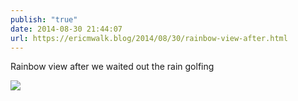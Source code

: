 ```yaml
---
publish: "true"
date: 2014-08-30 21:44:07
url: https://ericmwalk.blog/2014/08/30/rainbow-view-after.html
---
```


Rainbow view after we waited out the rain golfing

![](https://ericmwalk.blog/uploads/2022/a3f658dfd4.jpg)